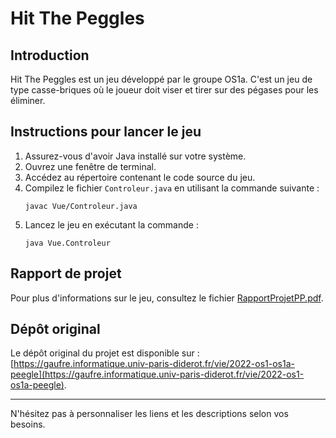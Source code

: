 # Hit The Peggles

## Introduction
Hit The Peggles est un jeu développé par le groupe OS1a. C'est un jeu de type casse-briques où le joueur doit viser et tirer sur des pégases pour les éliminer.

## Instructions pour lancer le jeu
1. Assurez-vous d'avoir Java installé sur votre système.
2. Ouvrez une fenêtre de terminal.
3. Accédez au répertoire contenant le code source du jeu.
4. Compilez le fichier `Controleur.java` en utilisant la commande suivante :
    ```
    javac Vue/Controleur.java
    ```
5. Lancez le jeu en exécutant la commande :
    ```
    java Vue.Controleur
    ```

## Rapport de projet
Pour plus d'informations sur le jeu, consultez le fichier [RapportProjetPP.pdf](RapportProjetPP.pdf).

## Dépôt original
Le dépôt original du projet est disponible sur : [https://gaufre.informatique.univ-paris-diderot.fr/vie/2022-os1-os1a-peegle](https://gaufre.informatique.univ-paris-diderot.fr/vie/2022-os1-os1a-peegle).

---

N'hésitez pas à personnaliser les liens et les descriptions selon vos besoins.
